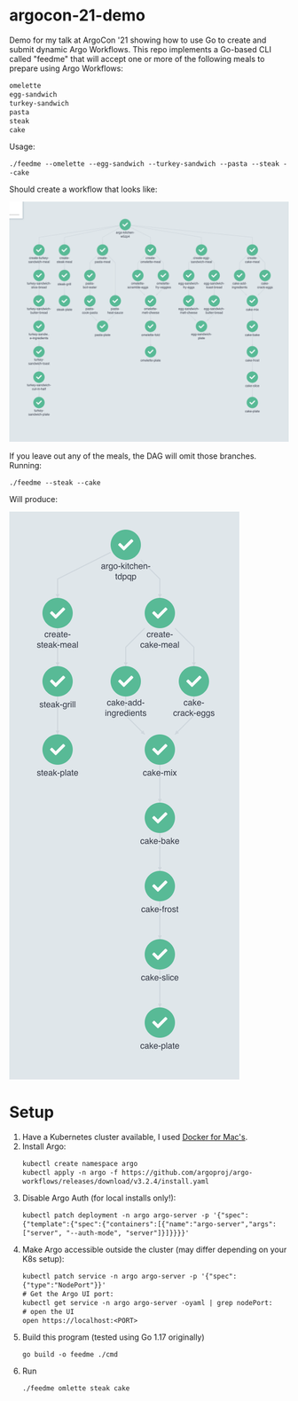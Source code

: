 # argocon-21-demo
Demo for my talk at ArgoCon '21 showing how to use Go to create and submit dynamic Argo Workflows.
This repo implements a Go-based CLI called "feedme" that will accept one or more of the following 
meals to prepare using Argo Workflows:
```shell
omelette
egg-sandwich
turkey-sandwich
pasta
steak
cake
```

Usage:
```shell
./feedme --omelette --egg-sandwich --turkey-sandwich --pasta --steak --cake
```

Should create a workflow that looks like:

![](./assets/full-workflow.png)

If you leave out any of the meals, the DAG will omit those branches.
Running:
```shell
./feedme --steak --cake
```

Will produce:

![](./assets/steak-cake-workflow.png)

# Setup
1. Have a Kubernetes cluster available, I used [Docker for Mac's](https://docs.docker.com/desktop/kubernetes/).
2. Install Argo:
    ```shell
    kubectl create namespace argo
    kubectl apply -n argo -f https://github.com/argoproj/argo-workflows/releases/download/v3.2.4/install.yaml
    ```
3. Disable Argo Auth (for local installs only!):
   ```shell
   kubectl patch deployment -n argo argo-server -p '{"spec":{"template":{"spec":{"containers":[{"name":"argo-server","args":["server", "--auth-mode", "server"]}]}}}}'
   ```
4. Make Argo accessible outside the cluster (may differ depending on your K8s setup):
   ```shell
   kubectl patch service -n argo argo-server -p '{"spec":{"type":"NodePort"}}'
   # Get the Argo UI port:
   kubectl get service -n argo argo-server -oyaml | grep nodePort:
   # open the UI
   open https://localhost:<PORT>
   ```
5. Build this program (tested using Go 1.17 originally)
    ```shell
    go build -o feedme ./cmd
    ```
6. Run
   ```shell
   ./feedme omlette steak cake
   ```